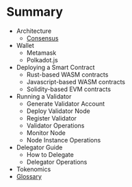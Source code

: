 # Summary

- Architecture
  - [Consensus](docs/consensus.md)
- Wallet
  - Metamask
  - Polkadot.js
- Deploying a Smart Contract
  - Rust-based WASM contracts
  - Javascript-based WASM contracts
  - Solidity-based EVM contracts
- Running a Validator
  - Generate Validator Account
  - Deploy Validator Node
  - Register Validator
  - Validator Operations
  - Monitor Node
  - Node Instance Operations
- Delegator Guide
  - How to Delegate
  - Delegator Operations
- Tokenomics
- [Glossary](docs/glossary.md)
